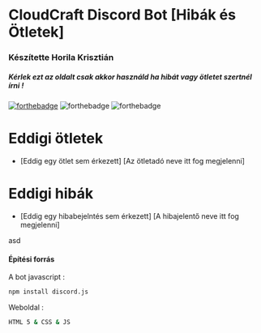 # CloudCraft Discord Bot [Hibák és Ötletek]
### Készítette Horila Krisztián 
##### Kérlek ezt az oldalt csak akkor használd ha hibát vagy ötletet szertnél írni !

[![forthebadge](https://forthebadge.com/images/badges/made-with-javascript.svg)](https://www.facebook.com/krisztian.Horila)
![forthebadge](https://forthebadge.com/images/badges/uses-html.svg)
![forthebadge](https://forthebadge.com/images/badges/60-percent-of-the-time-works-every-time.svg)

# Eddigi ötletek

  - [Eddig egy ötlet sem érkezett] [Az ötletadó neve itt fog megjelenni]



# Eddigi hibák

  - [Eddig egy hibabejelntés sem érkezett] [A hibajelentő neve itt fog megjelenni]

asd


#### Építési forrás
A bot javascript :
```sh
npm install discord.js
```

Weboldal  :
```sh
HTML 5 & CSS & JS
```

